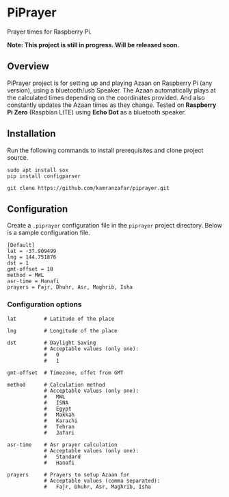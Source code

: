 # PiPrayer
Prayer times for Raspberry Pi.<p>
**Note: This project is still in progress. Will be released soon.**

## Overview
PiPrayer project is for setting up and playing Azaan on Raspberry Pi (any version), using a bluetooth/usb Speaker.
The Azaan automatically plays at the calculated times depending on the coordinates provided. And also constantly updates the Azaan times as they change.
Tested on **Raspberry Pi Zero** (Raspbian LITE) using **Echo Dot** as a bluetooth speaker.

## Installation
Run the following commands to install prerequisites and clone project source.

```shell
sudo apt install sox
pip install configparser

git clone https://github.com/kamranzafar/piprayer.git
```

## Configuration
Create a `.piprayer` configuration file in the `piprayer` project directory. Below is a sample configuration file.

```editorconfig
[Default]
lat = -37.909499
lng = 144.751876
dst = 1
gmt-offset = 10
method = MWL
asr-time = Hanafi
prayers = Fajr, Dhuhr, Asr, Maghrib, Isha
```

### Configuration options

```
lat         # Latitude of the place

lng         # Longitude of the place

dst         # Daylight Saving
            # Acceptable values (only one):
            #   0
            #   1

gmt-offset  # Timezone, offet from GMT

method      # Calculation method 
            # Acceptable values (only one):
            #   MWL
            #   ISNA
            #   Egypt
            #   Makkah
            #   Karachi
            #   Tehran
            #   Jafari

asr-time    # Asr prayer calculation
            # Acceptable values (only one):
            #   Standard
            #   Hanafi

prayers     # Prayers to setup Azaan for
            # Acceptable values (comma separated): 
            #   Fajr, Dhuhr, Asr, Maghrib, Isha
```